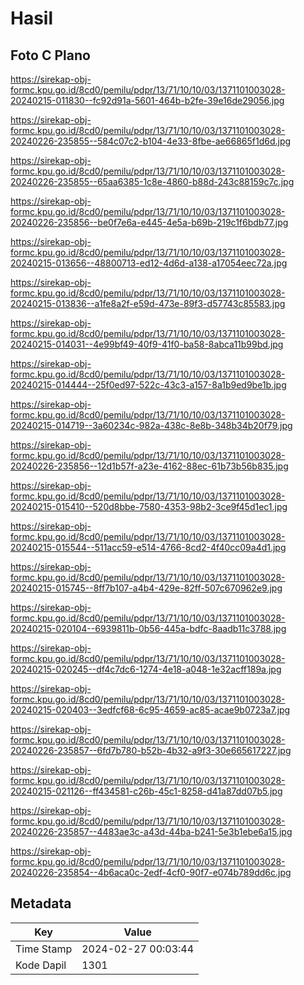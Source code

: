 # Hasil

## Foto C Plano

https://sirekap-obj-formc.kpu.go.id/8cd0/pemilu/pdpr/13/71/10/10/03/1371101003028-20240215-011830--fc92d91a-5601-464b-b2fe-39e16de29056.jpg

https://sirekap-obj-formc.kpu.go.id/8cd0/pemilu/pdpr/13/71/10/10/03/1371101003028-20240226-235855--584c07c2-b104-4e33-8fbe-ae66865f1d6d.jpg

https://sirekap-obj-formc.kpu.go.id/8cd0/pemilu/pdpr/13/71/10/10/03/1371101003028-20240226-235855--65aa6385-1c8e-4860-b88d-243c88159c7c.jpg

https://sirekap-obj-formc.kpu.go.id/8cd0/pemilu/pdpr/13/71/10/10/03/1371101003028-20240226-235856--be0f7e6a-e445-4e5a-b69b-219c1f6bdb77.jpg

https://sirekap-obj-formc.kpu.go.id/8cd0/pemilu/pdpr/13/71/10/10/03/1371101003028-20240215-013656--48800713-ed12-4d6d-a138-a17054eec72a.jpg

https://sirekap-obj-formc.kpu.go.id/8cd0/pemilu/pdpr/13/71/10/10/03/1371101003028-20240215-013836--a1fe8a2f-e59d-473e-89f3-d57743c85583.jpg

https://sirekap-obj-formc.kpu.go.id/8cd0/pemilu/pdpr/13/71/10/10/03/1371101003028-20240215-014031--4e99bf49-40f9-41f0-ba58-8abca11b99bd.jpg

https://sirekap-obj-formc.kpu.go.id/8cd0/pemilu/pdpr/13/71/10/10/03/1371101003028-20240215-014444--25f0ed97-522c-43c3-a157-8a1b9ed9be1b.jpg

https://sirekap-obj-formc.kpu.go.id/8cd0/pemilu/pdpr/13/71/10/10/03/1371101003028-20240215-014719--3a60234c-982a-438c-8e8b-348b34b20f79.jpg

https://sirekap-obj-formc.kpu.go.id/8cd0/pemilu/pdpr/13/71/10/10/03/1371101003028-20240226-235856--12d1b57f-a23e-4162-88ec-61b73b56b835.jpg

https://sirekap-obj-formc.kpu.go.id/8cd0/pemilu/pdpr/13/71/10/10/03/1371101003028-20240215-015410--520d8bbe-7580-4353-98b2-3ce9f45d1ec1.jpg

https://sirekap-obj-formc.kpu.go.id/8cd0/pemilu/pdpr/13/71/10/10/03/1371101003028-20240215-015544--511acc59-e514-4766-8cd2-4f40cc09a4d1.jpg

https://sirekap-obj-formc.kpu.go.id/8cd0/pemilu/pdpr/13/71/10/10/03/1371101003028-20240215-015745--8ff7b107-a4b4-429e-82ff-507c670962e9.jpg

https://sirekap-obj-formc.kpu.go.id/8cd0/pemilu/pdpr/13/71/10/10/03/1371101003028-20240215-020104--6939811b-0b56-445a-bdfc-8aadb11c3788.jpg

https://sirekap-obj-formc.kpu.go.id/8cd0/pemilu/pdpr/13/71/10/10/03/1371101003028-20240215-020245--df4c7dc6-1274-4e18-a048-1e32acff189a.jpg

https://sirekap-obj-formc.kpu.go.id/8cd0/pemilu/pdpr/13/71/10/10/03/1371101003028-20240215-020403--3edfcf68-6c95-4659-ac85-acae9b0723a7.jpg

https://sirekap-obj-formc.kpu.go.id/8cd0/pemilu/pdpr/13/71/10/10/03/1371101003028-20240226-235857--6fd7b780-b52b-4b32-a9f3-30e665617227.jpg

https://sirekap-obj-formc.kpu.go.id/8cd0/pemilu/pdpr/13/71/10/10/03/1371101003028-20240215-021126--ff434581-c26b-45c1-8258-d41a87dd07b5.jpg

https://sirekap-obj-formc.kpu.go.id/8cd0/pemilu/pdpr/13/71/10/10/03/1371101003028-20240226-235857--4483ae3c-a43d-44ba-b241-5e3b1ebe6a15.jpg

https://sirekap-obj-formc.kpu.go.id/8cd0/pemilu/pdpr/13/71/10/10/03/1371101003028-20240226-235854--4b6aca0c-2edf-4cf0-90f7-e074b789dd6c.jpg


## Metadata

| Key        | Value               |
| ---------- | ------------------- |
| Time Stamp | 2024-02-27 00:03:44 |
| Kode Dapil | 1301                |



